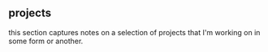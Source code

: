 ## projects

this section captures notes on a selection of projects that I'm working on in some form or another. 
